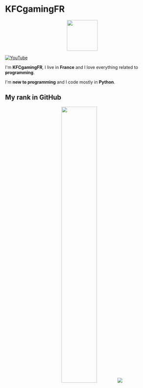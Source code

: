 # KFCgamingFR

<div id="header" align="center">
  <img src="https://cdn.discordapp.com/avatars/852933111218307134/1395fb8ac8fb507fa9d0dbe2026b438c.png?size=1024" width="100"/>
</div>

[![YouTube](https://img.shields.io/badge/YouTube-FF0000?style=for-the-badge&logo=youtube&logoColor=white)](https://youtube.com/c/UC2BS8WfI9nFKZciHwomz7eg)

I'm **KFCgamingFR**, I live in **France** and I love everything related to **programming**.

I'm **new to programming** and I code mostly in **Python**.

## My rank in GitHub

<p align="center">
<img width="48%" src="https://github-readme-stats.vercel.app/api?username=KFCgaming&show_icons=true&theme=gotham" />
<img src="https://activity-graph.herokuapp.com/graph?username=KFCgaming&theme=gotham"/>
</p>

## 


